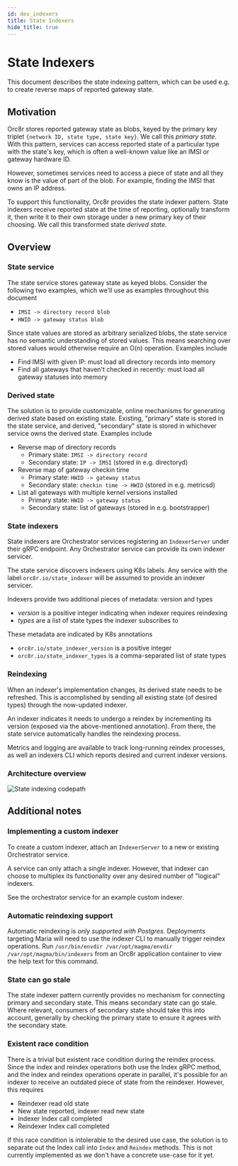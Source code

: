 ```yaml
---
id: dev_indexers
title: State Indexers
hide_title: true
---
```


# State Indexers

This document describes the state indexing pattern, which can be used e.g. to create reverse maps of reported gateway state.

## Motivation

Orc8r stores reported gateway state as blobs, keyed by the primary key triplet `{network ID, state type, state key}`. We call this *primary state*. With this pattern, services can access reported state of a particular type with the state's key, which is often a well-known value like an IMSI or gateway hardware ID.

However, sometimes services need to access a piece of state and all they know is the value of part of the blob. For example, finding the IMSI that owns an IP address.

To support this functionality, Orc8r provides the state indexer pattern. State indexers receive reported state at the time of reporting, optionally transform it, then write it to their own storage under a new primary key of their choosing. We call this transformed state *derived state*.

## Overview

### State service

The state service stores gateway state as keyed blobs. Consider the following two examples, which we'll use as examples throughout this document

- `IMSI -> directory record blob`
- `HWID -> gateway status blob`

Since state values are stored as arbitrary serialized blobs, the state service has no semantic understanding of stored values. This means searching over stored values would otherwise require an O(n) operation. Examples include

- Find IMSI with given IP: must load all directory records into memory
- Find all gateways that haven't checked in recently: must load all gateway statuses into memory

### Derived state

The solution is to provide customizable, online mechanisms for generating derived state based on existing state. Existing, "primary" state is stored in the state service, and derived, "secondary" state is stored in whichever service owns the derived state. Examples include

- Reverse map of directory records
    - Primary state: `IMSI -> directory record`
    - Secondary state: `IP -> IMSI` (stored in e.g. directoryd)
- Reverse map of gateway checkin time
    - Primary state: `HWID -> gateway status`
    - Secondary state: `checkin time -> HWID` (stored in e.g. metricsd)
- List all gateways with multiple kernel versions installed
    - Primary state: `HWID -> gateway status`
    - Secondary state: list of gateways (stored in e.g. bootstrapper)

### State indexers

State indexers are Orchestrator services registering an `IndexerServer` under their gRPC endpoint. Any Orchestrator service can provide its own indexer servicer.

The state service discovers indexers using K8s labels. Any service with the label `orc8r.io/state_indexer` will be assumed to provide an indexer servicer.

Indexers provide two additional pieces of metadata: version and types

- *version* is a positive integer indicating when indexer requires reindexing
- *types* are a list of state types the indexer subscribes to

These metadata are indicated by K8s annotations

- `orc8r.io/state_indexer_version` is a positive integer
- `orc8r.io/state_indexer_types` is a comma-separated list of state types

### Reindexing

When an indexer's implementation changes, its derived state needs to be refreshed. This is accomplished by sending all existing state (of desired types) through the now-updated indexer.

An indexer indicates it needs to undergo a reindex by incrementing its version (exposed via the above-mentioned annotation). From there, the state service automatically handles the reindexing process.

Metrics and logging are available to track long-running reindex processes, as well an indexers CLI which reports desired and current indexer versions.

### Architecture overview

![State indexing codepath](assets/orc8r/state_indexing_codepath.png)

## Additional notes

### Implementing a custom indexer

To create a custom indexer, attach an `IndexerServer` to a new or existing Orchestrator service.

A service can only attach a single indexer. However, that indexer can choose to multiplex its functionality over any desired number of "logical" indexers.

See the orchestrator service for an example custom indexer.

### Automatic reindexing support

Automatic reindexing is *only supported with Postgres*. Deployments targeting Maria will need to use the indexer CLI to manually trigger reindex operations. Run `/usr/bin/envdir /var/opt/magma/envdir /var/opt/magma/bin/indexers` from an Orc8r application container to view the help text for this command.

### State can go stale

The state indexer pattern currently provides no mechanism for connecting primary and secondary state. This means secondary state can go stale. Where relevant, consumers of secondary state should take this into account, generally by checking the primary state to ensure it agrees with the secondary state.

### Existent race condition

There is a trivial but existent race condition during the reindex process. Since the index and reindex operations both use the Index gRPC method, and the index and reindex operations operate in parallel, it's possible for an indexer to receive an outdated piece of state from the reindexer. However, this requires

- Reindexer read old state
- New state reported, indexer read new state
- Indexer Index call completed
- Reindexer Index call completed

If this race condition is intolerable to the desired use case, the solution is to separate out the Index call into `Index` and `Reindex` methods. This is not currently implemented as we don't have a concrete use-case for it yet.
